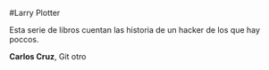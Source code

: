 #Larry Plotter

Esta serie de libros cuentan las historia de un hacker de los que hay poccos. 

**Carlos Cruz**, Git otro 
